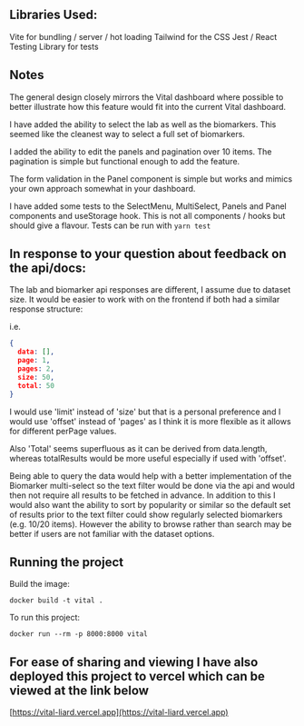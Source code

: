 
## Libraries Used:

Vite for bundling / server / hot loading
Tailwind for the CSS
Jest / React Testing Library for tests

## Notes

The general design closely mirrors the Vital dashboard where possible to better illustrate how this feature would fit into the current Vital dashboard.

I have added the ability to select the lab as well as the biomarkers.  This seemed like the cleanest way to select a full set of biomarkers.

I added the ability to edit the panels and pagination over 10 items.  The pagination is simple but functional enough to add the feature.  

The form validation in the Panel component is simple but works and mimics your own approach somewhat in your dashboard.

I have added some tests to the SelectMenu, MultiSelect, Panels and Panel components and useStorage hook.  This is not all components / hooks but should give a flavour.  Tests can be run with `yarn test`

## In response to your question about feedback on the api/docs:

The lab and biomarker api responses are different, I assume due to dataset size.  It would be easier to work with on the frontend if both had a similar response structure:

i.e. 
```json
{
  data: [],
  page: 1,
  pages: 2,
  size: 50,
  total: 50
}
```

I would use 'limit' instead of 'size' but that is a personal preference and I would use 'offset' instead of 'pages' as I think it is more flexible as it allows for different perPage values.  

Also 'Total' seems superfluous as it can be derived from data.length, whereas totalResults would be more useful especially if used with 'offset'.

Being able to query the data would help with a better implementation of the Biomarker multi-select so the text filter would be done via the api and would then not require all results to be fetched in advance.  In addition to this I would also want the ability to sort by popularity or similar so the default set of results prior to the text filter could show regularly selected biomarkers (e.g. 10/20 items).  However the ability to browse rather than search may be better if users are not familiar with the dataset options.

## Running the project

Build the image:

`docker build -t vital .`

To run this project:

`docker run --rm -p 8000:8000 vital`

## For ease of sharing and viewing I have also deployed this project to vercel which can be viewed at the link below

[https://vital-liard.vercel.app](https://vital-liard.vercel.app)